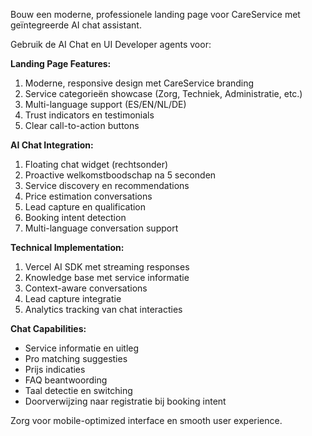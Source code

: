Bouw een moderne, professionele landing page voor CareService met geïntegreerde AI chat assistant.

Gebruik de AI Chat en UI Developer agents voor:

**Landing Page Features:**
1. Moderne, responsive design met CareService branding
2. Service categorieën showcase (Zorg, Techniek, Administratie, etc.)
3. Multi-language support (ES/EN/NL/DE)
4. Trust indicators en testimonials
5. Clear call-to-action buttons

**AI Chat Integration:**
1. Floating chat widget (rechtsonder)
2. Proactive welkomstboodschap na 5 seconden
3. Service discovery en recommendations
4. Price estimation conversations
5. Lead capture en qualification
6. Booking intent detection
7. Multi-language conversation support

**Technical Implementation:**
1. Vercel AI SDK met streaming responses
2. Knowledge base met service informatie
3. Context-aware conversations
4. Lead capture integratie
5. Analytics tracking van chat interacties

**Chat Capabilities:**
- Service informatie en uitleg
- Pro matching suggesties
- Prijs indicaties
- FAQ beantwoording
- Taal detectie en switching
- Doorverwijzing naar registratie bij booking intent

Zorg voor mobile-optimized interface en smooth user experience.
